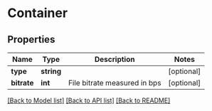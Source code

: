 # Container

## Properties
Name | Type | Description | Notes
------------ | ------------- | ------------- | -------------
**type** | **string** |  | [optional] 
**bitrate** | **int** | File bitrate measured in bps | [optional] 

[[Back to Model list]](../README.md#documentation-for-models) [[Back to API list]](../README.md#documentation-for-api-endpoints) [[Back to README]](../README.md)



